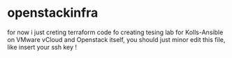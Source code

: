 # openstackinfra
for now i just creting terraform code fo creating tesing lab for Kolls-Ansible on VMware vCloud and Openstack itself, you should just minor edit this file, like insert your ssh key !
